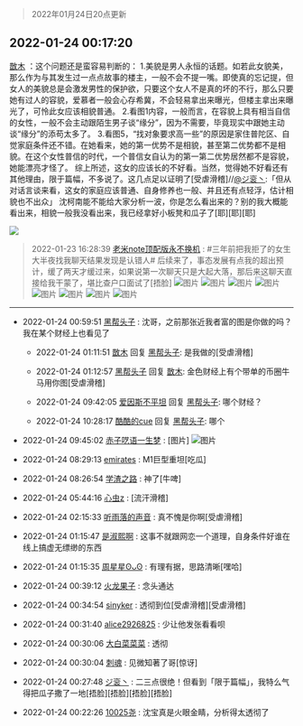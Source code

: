 > 2022年01月24日20点更新
<link rel="stylesheet" href="https://cdn.jsdelivr.net/gh/taotie6/sampleJSON@main/css/photo_show.css">
<meta name="referrer" content="no-referrer" />


 ## 2022-01-24 00:17:20 

 [㪚木](https://www.coolapk.com/feed/33047469?shareKey=ZTkwNWI2MTZmNWEwNjFlZDk2ZmY~) ：这个问题还是蛮容易判断的：
1.美貌是男人永恒的话题。如若此女貌美，那么作为与其发生过一点点故事的楼主，一般不会不提一嘴。即使真的忘记提，但女人的美貌总是会激发男性的保护欲，只要这个女人不是真的坏的不行，那么只要她有过人的容貌，爱慕者一般会心存希冀，不会轻易拿出来曝光<!--break-->，但楼主拿出来曝光了，可怜此女应该相貌普通。
2.看图1内容，一般而言，在容貌上具有相当自信的女性，一般不会主动跟陌生男子谈“缘分”，因为不需要，毕竟现实中跟她主动谈“缘分”的添苟太多了。
3.看图5，“找对象要求高一些”的原因是家住普陀区、自觉家庭条件还不错。在她看来，她的第一优势不是相貌，甚至第二优势都不是相貌。在这个女性普信的时代，一个普信女自认为的第一第二优势居然都不是容貌，她能漂亮才怪了。
综上所述，这女的应该长的不好看。当然，觉得她不好看还有其他理由，限于篇幅，不多说了。这几点足以证明了[受虐滑稽]//<a class="feed-link-uname" href="/u/ジ衮丶">@ジ衮丶</a>:「但从对话言谈来看，这女的家庭应该普通、自身修养也一般、并且还有点轻浮，估计相貌也不出众」
沈柯南能不能给大家分析一波，你是怎么看出来的？别的我大概能看出来，相貌一般我没看出来，我已经拿好小板凳和瓜子了[耶][耶][耶] 

<div class="album">
<img class="img-item" src="https://image.coolapk.com/feed/2022/0110/15/1081091_fb2cc295_0069_0179_427@1440x2249.jpeg" />
</div>

> 2022-01-23 16:28:39 
> [老米note顶配版永不换机](https://www.coolapk.com/feed/33036358?shareKey=NDc5Yjg5YjkzNzcyNjFlZDk2ZmY~) : #三年前把我拒了的女生大半夜找我聊天结果发现是认错人# 后续来了，事态发展有点我的超出预计，缓了两天才缓过来，如果说第一次聊天只是大起大落，那后来这聊天直接给我干蒙了，堪比查户口面试了[捂脸] 
![图片](https://image.coolapk.com/feed/2022/0123/16/1960152_6509_9452_730@1080x939.jpg)
![图片](https://image.coolapk.com/feed/2022/0123/16/1960152_6511_3236_512@1080x1374.jpg)
![图片](https://image.coolapk.com/feed/2022/0123/16/1960152_6512_3983_626@1080x2042.jpg)
![图片](https://image.coolapk.com/feed/2022/0123/16/1960152_6513_5996_166@1080x1609.jpg)
![图片](https://image.coolapk.com/feed/2022/0123/16/1960152_6514_7335_463@1080x1839.jpg)
![图片](https://image.coolapk.com/feed/2022/0123/16/1960152_6515_8585_632@1080x957.jpg)
![图片](https://image.coolapk.com/feed/2022/0123/16/1960152_6517_053_826@1080x1967.jpg)
![图片](https://image.coolapk.com/feed/2022/0123/16/1960152_6518_2683_863@1080x2408.jpg)

 ------- 

- 2022-01-24 00:59:51 [黑帮头子](uid=2838832) : 沈哥，之前那张近我者富的图是你做的吗？我在某个财经上也看见了 

    - 2022-01-24 01:11:51 [㪚木](uid=1081091) 回复 [黑帮头子](uid=2838832): 是我做的[受虐滑稽] 

    - 2022-01-24 01:12:57 [黑帮头子](uid=2838832) 回复 [㪚木](uid=1081091): 金色财经上有个带单的币圈牛马用你图[受虐滑稽] 

    - 2022-01-24 09:42:05 [爱因斯不平坦](uid=834251) 回复 [黑帮头子](uid=2838832): 哪个财经？ 

    - 2022-01-24 10:28:17 [酷酷的cue](uid=2882563) 回复 [黑帮头子](uid=2838832): 哪个 

- 2022-01-24 09:45:02 [赤子呓语一生梦](uid=2015674) : [图片] ![图片](https://image.coolapk.com/feed/2022/0124/09/2015674_4df7c890_8701_7262_275@1920x1080.jpeg)

- 2022-01-24 08:29:13 [emirates](uid=2140963) : M1巨型重坦[吃瓜] 

- 2022-01-24 08:26:54 [学渣之路](uid=935369) : 神了[牛啤] 

- 2022-01-24 05:44:16 [心虫z](uid=151532) : [流汗滑稽] 

- 2022-01-24 02:15:33 [听雨落的声音](uid=3650984) : 真不愧是你啊[受虐滑稽] 

- 2022-01-24 01:15:47 [是淑熙啊](uid=5218604) : 这事不就跟网恋一个道理，自身条件好谁在线上搞虚无缥缈的东西 

- 2022-01-24 01:15:35 [周星星ʘᴗʘ](uid=1078199) : 有理有据，思路清晰[嘿哈] 

- 2022-01-24 00:39:12 [火龙果子](uid=2043984) : 念头通达 

- 2022-01-24 00:34:54 [sinyker](uid=684334) : 透彻到位[受虐滑稽][受虐滑稽] 

- 2022-01-24 00:31:40 [alice2926825](uid=1064232) : 少让他发张看看呗 

- 2022-01-24 00:30:06 [大白菜菜菜](uid=2081020) : 透彻 

- 2022-01-24 00:30:04 [刺魂](uid=1662383) : 见微知著了哥[惊讶] 

- 2022-01-24 00:27:48 [ジ衮丶](uid=494451) : 二三点很绝！但看到「限于篇幅」，我特么气得把瓜子撒了一地[捂脸][捂脸][捂脸][捂脸] 

- 2022-01-24 00:22:26 [10025尧](uid=632619) : 沈宝真是火眼金睛，分析得太透彻了 

